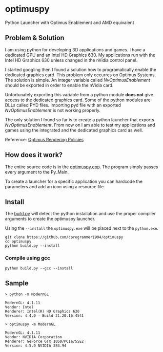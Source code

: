 # optimuspy

Python Launcher with Optimus Enablement and AMD equivalent

## Problem & Solution

I am using python for developing 3D applications and games. I have a dedicated GPU and an Intel HD Graphics 630. My applications run with the Intel HD Graphics 630 unless changed in the nVidia control panel.

I started googling then I found a solution how to programatically enable the dedicated graphics card. This problem only occurres on Optimus Systems. The solution is simple. An integer variable called _NvOptimusEnablement_ should be exported in order to enable the nVidia card.

Unfortunately exporting this variable from a python module **does not** give access to the dedicated graphics card. Some of the python modules are DLLs called PYD files. Importing pyd file with an exported _NvOptimusEnablement_ is not working properly.

The only solution I found so far is to create a python launcher that exports _NvOptimusEnablement_. From now on I am able to test my applications and games using the integrated and the dedicated graphics card as well.

Reference: [Optimus Rendering Policies](http://developer.download.nvidia.com/devzone/devcenter/gamegraphics/files/OptimusRenderingPolicies.pdf)

## How does it work?

The entire source code is in the [optimuspy.cpp](optimuspy.cpp).
The program simply passes every argument to the Py_Main.

To create a launcher for a specific application you can hardcode the parameters and add an icon using a resource file.

## Install

The [build.py](build.py) will detect the python installation and use the proper compiler arguments to create the optimuspy launcher.

Using the `--install` the `optimuspy.exe` will be placed next to the `python.exe`.

```batch
git clone https://github.com/cprogrammer1994/optimuspy
cd optimuspy
python build.py --install
```

### Compile using gcc

```batch
python build.py --gcc --install
```

## Sample

```batch
> python -m ModernGL

ModernGL: 4.1.11
Vendor: Intel
Renderer: Intel(R) HD Graphics 630
Version: 4.4.0 - Build 21.20.16.4541
```

```batch
> optimuspy -m ModernGL

ModernGL: 4.1.11
Vendor: NVIDIA Corporation
Renderer: GeForce GTX 1050/PCIe/SSE2
Version: 4.5.0 NVIDIA 384.94
```
